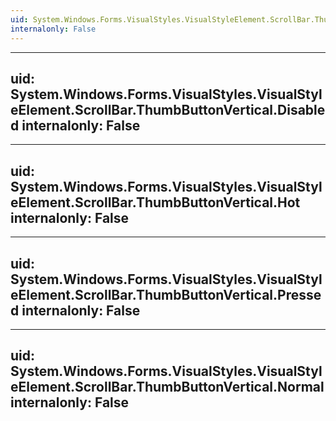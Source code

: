 ```yaml
---
uid: System.Windows.Forms.VisualStyles.VisualStyleElement.ScrollBar.ThumbButtonVertical
internalonly: False
---
```


---
uid: System.Windows.Forms.VisualStyles.VisualStyleElement.ScrollBar.ThumbButtonVertical.Disabled
internalonly: False
---

---
uid: System.Windows.Forms.VisualStyles.VisualStyleElement.ScrollBar.ThumbButtonVertical.Hot
internalonly: False
---

---
uid: System.Windows.Forms.VisualStyles.VisualStyleElement.ScrollBar.ThumbButtonVertical.Pressed
internalonly: False
---

---
uid: System.Windows.Forms.VisualStyles.VisualStyleElement.ScrollBar.ThumbButtonVertical.Normal
internalonly: False
---
